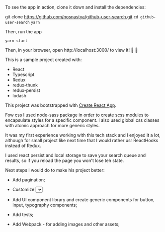 To see the app in action, clone it down and install the dependencies:

git clone https://github.com/nosnastya/github-user-search.git
`cd github-user-search`
`yarn`

Then, run the app

`yarn start`

Then, in your browser, open http://localhost:3000/ to view it! 🎉 🎉

This is a sample project created with:
- React
- Typescript
- Redux
- redux-thunk
- redux-persist
- lodash

This project was bootstrapped with [Create React App](https://github.com/facebook/create-react-app).

Fow css I used node-sass package in order to create scss modules to encapsulate styles for a specific component. I also used global css classes with atomic approach for more generic styles.

It was my first experience working with this tech stack and I enjoyed it a lot, although for small project like next time that I would rather usr ReactHooks instead of Redux.

I used react persist and local storage to save your search queue and results, so if you reload the page you won't lose teh state.


Next steps I would do to make his project better:
- Add pagination;

- Customize <Select> component to be more generic (for this small project it’s fine, but in a big project it should accept generic type arguments as a value, not only string);

- Add UI component library and create generic components for button, input, typography components;

- Add tests;

- Add Webpack - for adding images and other assets;
